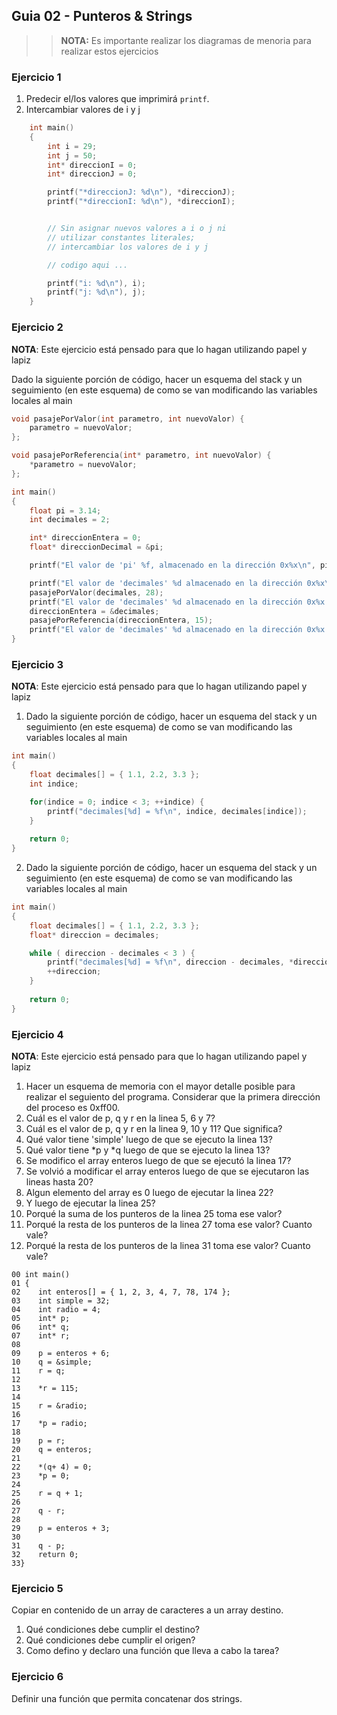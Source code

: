 ## Guia 02 - Punteros & Strings

>> **NOTA:** Es importante realizar los diagramas de menoria para realizar estos ejercicios

### Ejercicio 1

1. Predecir el/los valores que imprimirá ```printf```. 
2. Intercambiar valores de i y j

```c
    int main()
    {
        int i = 29;
        int j = 50;
        int* direccionI = 0;
        int* direccionJ = 0;

        printf("*direccionJ: %d\n"), *direccionJ);
        printf("*direccionI: %d\n"), *direccionI);


        // Sin asignar nuevos valores a i o j ni
        // utilizar constantes literales;
        // intercambiar los valores de i y j

        // codigo aqui ...

        printf("i: %d\n"), i);
        printf("j: %d\n"), j);
    }
```

### Ejercicio 2

**NOTA**: Este ejercicio está pensado para que lo hagan utilizando papel y lapiz

Dado la siguiente porción de código, hacer un esquema del stack y un seguimiento (en este esquema) de como se van modificando las variables locales al main 

```c
void pasajePorValor(int parametro, int nuevoValor) {
    parametro = nuevoValor;
};

void pasajePorReferencia(int* parametro, int nuevoValor) {
    *parametro = nuevoValor;
};

int main()
{
    float pi = 3.14;
    int decimales = 2;

    int* direccionEntera = 0;
    float* direccionDecimal = &pi;

    printf("El valor de 'pi' %f, almacenado en la dirección 0x%x\n", pi, direccionDecimal);

    printf("El valor de 'decimales' %d almacenado en la dirección 0x%x\n", decimales, &decimales );
    pasajePorValor(decimales, 28);
    printf("El valor de 'decimales' %d almacenado en la dirección 0x%x - luego de invocar pasajePorValor\n", decimales, &decimales );
    direccionEntera = &decimales;
    pasajePorReferencia(direccionEntera, 15);
    printf("El valor de 'decimales' %d almacenado en la dirección 0x%x - luego de invocar pasajePorValor\n", decimales, &decimales );
}
```

### Ejercicio 3

**NOTA**: Este ejercicio está pensado para que lo hagan utilizando papel y lapiz

1. Dado la siguiente porción de código, hacer un esquema del stack y un seguimiento (en este esquema) de como se van modificando las variables locales al main 

```c
int main()
{
    float decimales[] = { 1.1, 2.2, 3.3 };
    int indice;

    for(indice = 0; indice < 3; ++indice) {
        printf("decimales[%d] = %f\n", indice, decimales[indice]);
    }
    
    return 0;
}
```

2. Dado la siguiente porción de código, hacer un esquema del stack y un seguimiento (en este esquema) de como se van modificando las variables locales al main 

```c
int main()
{
    float decimales[] = { 1.1, 2.2, 3.3 };
    float* direccion = decimales;

    while ( direccion - decimales < 3 ) {
        printf("decimales[%d] = %f\n", direccion - decimales, *direccion);
        ++direccion;
    }
    
    return 0;
}
```

### Ejercicio 4

**NOTA**: Este ejercicio está pensado para que lo hagan utilizando papel y lapiz

1. Hacer un esquema de memoria con el mayor detalle posible para realizar el seguiento del programa. Considerar que la primera dirección del proceso es 0xff00.
2. Cuál es el valor de p, q y r en la linea 5, 6 y 7?
3. Cuál es el valor de p, q y r en la linea 9, 10 y 11? Que significa?
4. Qué valor tiene 'simple' luego de que se ejecuto la linea 13?
5. Qué valor tiene *p y *q luego de que se ejecuto la linea 13?
6. Se modifico el array enteros luego de que se ejecutó la linea 17?
7. Se volvió a modificar el array enteros luego de que se ejecutaron las lineas hasta 20?
8. Algun elemento del array es 0 luego de ejecutar la linea 22?
9. Y luego de ejecutar la linea 25?
10. Porqué la suma de los punteros de la linea 25 toma ese valor?
11. Porqué la resta de los punteros de la linea 27 toma ese valor? Cuanto vale?
11. Porqué la resta de los punteros de la linea 31 toma ese valor? Cuanto vale?


```
00 int main()
01 {
02    int enteros[] = { 1, 2, 3, 4, 7, 78, 174 };
03    int simple = 32;
04    int radio = 4;
05    int* p;
06    int* q;
07    int* r;
08    
09    p = enteros + 6;
10    q = &simple;
11    r = q;
12    
13    *r = 115;
14    
15    r = &radio;
16    
17    *p = radio;
18    
19    p = r;
20    q = enteros;
21    
22    *(q+ 4) = 0;
23    *p = 0;
24    
25    r = q + 1;
26    
27    q - r;
28  
29    p = enteros + 3;
30    
31    q - p;
32    return 0;
33}
```

### Ejercicio 5

Copiar en contenido de un array de caracteres a un array destino.

1. Qué condiciones debe cumplir el destino?
2. Qué condiciones debe cumplir el origen?
3. Como defino y declaro una función que lleva a cabo la tarea?

### Ejercicio 6

Definir una función que permita concatenar dos strings.


